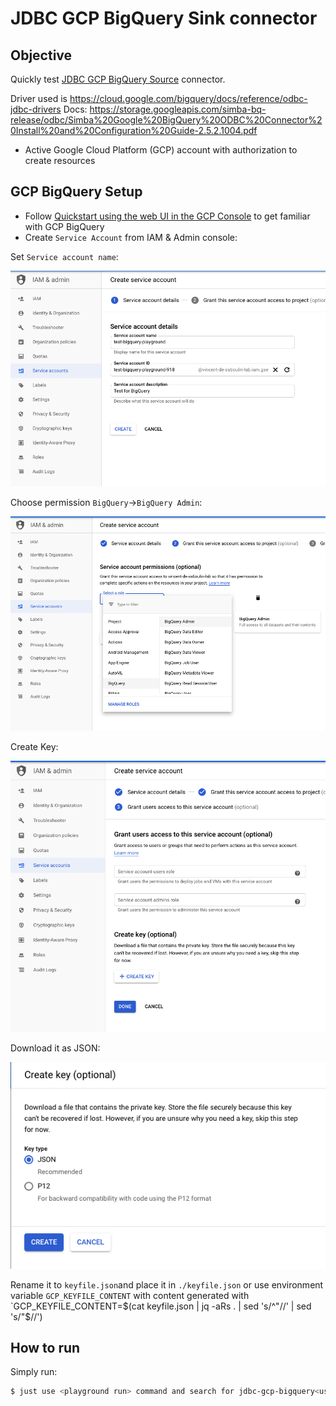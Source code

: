 # JDBC GCP BigQuery Sink connector



## Objective

Quickly test [JDBC GCP BigQuery Source](https://docs.confluent.io/current/connect/kafka-connect-jdbc/source-connector/index.html#kconnect-long-jdbc-source-connector) connector.

Driver used is https://cloud.google.com/bigquery/docs/reference/odbc-jdbc-drivers
Docs: https://storage.googleapis.com/simba-bq-release/odbc/Simba%20Google%20BigQuery%20ODBC%20Connector%20Install%20and%20Configuration%20Guide-2.5.2.1004.pdf

* Active Google Cloud Platform (GCP) account with authorization to create resources

## GCP BigQuery Setup

* Follow [Quickstart using the web UI in the GCP Console](https://cloud.google.com/bigquery/docs/quickstarts/quickstart-web-ui) to get familiar with GCP BigQuery
* Create `Service Account` from IAM & Admin console:

Set `Service account name`:

![Service Account setup](Screenshot1.png)


Choose permission `BigQuery`->`BigQuery Admin`:

![Service Account setup](Screenshot2.png)

Create Key:

![Service Account setup](Screenshot3.png)

Download it as JSON:

![Service Account setup](Screenshot4.png)

Rename it to `keyfile.json`and place it in `./keyfile.json` or use environment variable `GCP_KEYFILE_CONTENT` with content generated with `GCP_KEYFILE_CONTENT=$(cat keyfile.json | jq -aRs . | sed 's/^"//' | sed 's/"$//')


## How to run

Simply run:

```bash
$ just use <playground run> command and search for jdbc-gcp-bigquery<use tab key to activate fzf completion (see https://kafka-docker-playground.io/#/cli?id=%e2%9a%a1-setup-completion), otherwise use full path, or correct relative path> .sh in this folder
```

